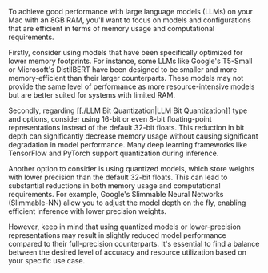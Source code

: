 To achieve good performance with large language models (LLMs) on your Mac with an 8GB RAM, you'll want to focus on models and configurations that are efficient in terms of memory usage and computational requirements.

Firstly, consider using models that have been specifically optimized for lower memory footprints. For instance, some LLMs like Google's T5-Small or Microsoft's DistilBERT have been designed to be smaller and more memory-efficient than their larger counterparts. These models may not provide the same level of performance as more resource-intensive models but are better suited for systems with limited RAM.

Secondly, regarding [[./LLM Bit Quantization|LLM Bit Quantization]] type and options, consider using 16-bit or even 8-bit floating-point representations instead of the default 32-bit floats. This reduction in bit depth can significantly decrease memory usage without causing significant degradation in model performance. Many deep learning frameworks like TensorFlow and PyTorch support quantization during inference.

Another option to consider is using quantized models, which store weights with lower precision than the default 32-bit floats. This can lead to substantial reductions in both memory usage and computational requirements. For example, Google's Slimmable Neural Networks (Slimmable-NN) allow you to adjust the model depth on the fly, enabling efficient inference with lower precision weights.

However, keep in mind that using quantized models or lower-precision representations may result in slightly reduced model performance compared to their full-precision counterparts. It's essential to find a balance between the desired level of accuracy and resource utilization based on your specific use case.